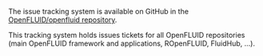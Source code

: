 The issue tracking system is available on GitHub in the [OpenFLUID/openfluid repository](https://github.com/OpenFLUID/openfluid/issues).
<br/>
 
This tracking system holds issues tickets for all OpenFLUID repositories (main OpenFLUID framework and applications, ROpenFLUID, FluidHub, ...).  
